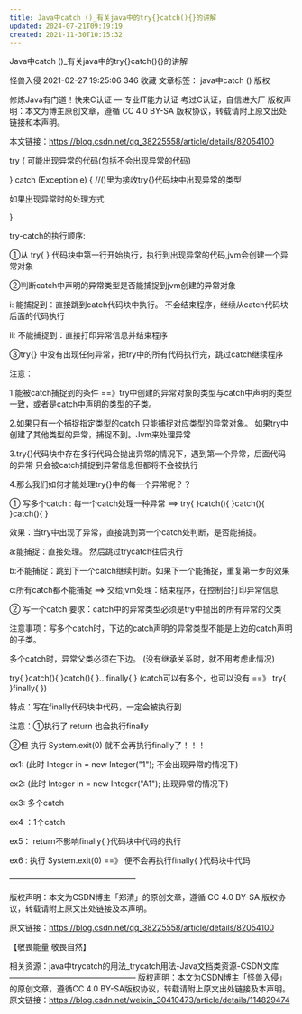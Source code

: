 ```yaml
---
title: Java中catch ()_有关java中的try{}catch(){}的讲解
updated: 2024-07-21T09:19:19
created: 2021-11-30T10:15:32
---
```


Java中catch ()\_有关java中的try{}catch(){}的讲解

怪兽入侵 2021-02-27 19:25:06 346 收藏
文章标签： java中catch ()
版权

修炼Java有门道！快来C认证 — 专业IT能力认证
考过C认证，自信进大厂
版权声明：本文为博主原创文章，遵循 CC 4.0 BY-SA 版权协议，转载请附上原文出处链接和本声明。

本文链接：https://blog.csdn.net/qq_38225558/article/details/82054100

try {
可能出现异常的代码(包括不会出现异常的代码)

} catch (Exception e) { //()里为接收try{}代码块中出现异常的类型

如果出现异常时的处理方式

}

try-catch的执行顺序:

①从 try{ } 代码块中第一行开始执行，执行到出现异常的代码,jvm会创建一个异常对象

②判断catch中声明的异常类型是否能捕捉到jvm创建的异常对象

i: 能捕捉到：直接跳到catch代码块中执行。 不会结束程序，继续从catch代码块后面的代码执行

ii: 不能捕捉到：直接打印异常信息并结束程序

③try{} 中没有出现任何异常，把try中的所有代码执行完，跳过catch继续程序

注意：

1.能被catch捕捉到的条件 ==》try中创建的异常对象的类型与catch中声明的类型一致，或者是catch中声明的类型的子类。

2.如果只有一个捕捉指定类型的catch 只能捕捉对应类型的异常对象。 如果try中创建了其他类型的异常，捕捉不到。Jvm来处理异常

3.try{}代码块中存在多行代码会抛出异常的情况下，遇到第一个异常，后面代码的异常 只会被catch捕捉到异常信息但都将不会被执行

4.那么我们如何才能处理try{}中的每一个异常呢？？

① 写多个catch : 每一个catch处理一种异常 ==\> try{ }catch(){ }catch(){ }catch(){ }

效果：当try中出现了异常，直接跳到第一个catch处判断，是否能捕捉。

a:能捕捉：直接处理。 然后跳过trycatch往后执行

b:不能捕捉：跳到下一个catch继续判断。如果下一个能捕捉，重复第一步的效果

c:所有catch都不能捕捉 ==\> 交给jvm处理：结束程序，在控制台打印异常信息

② 写一个catch 要求：catch中的异常类型必须是try中抛出的所有异常的父类

注意事项：写多个catch时，下边的catch声明的异常类型不能是上边的catch声明的子类。

多个catch时，异常父类必须在下边。 (没有继承关系时，就不用考虑此情况)

try{ }catch(){ }catch(){ }...finally{ } (catch可以有多个，也可以没有 ==》 try{ }finally{ })

特点：写在finally代码块中代码，一定会被执行到

注意：①执行了 return 也会执行finally

②但 执行 System.exit(0) 就不会再执行finally了！！！

ex1: (此时 Integer in = new Integer("1"); 不会出现异常的情况下)

ex2: (此时 Integer in = new Integer("A1"); 出现异常的情况下)

ex3: 多个catch

ex4 ：1个catch

ex5： return不影响finally{ }代码块中代码的执行

ex6 : 执行 System.exit(0) ==》 便不会再执行finally{ }代码块中代码

————————————————

版权声明：本文为CSDN博主「郑清」的原创文章，遵循 CC 4.0 BY-SA 版权协议，转载请附上原文出处链接及本声明。

原文链接：https://blog.csdn.net/qq_38225558/article/details/82054100

【敬畏能量 敬畏自然】

相关资源：java中trycatch的用法_trycatch用法-Java文档类资源-CSDN文库
————————————————
版权声明：本文为CSDN博主「怪兽入侵」的原创文章，遵循CC 4.0 BY-SA版权协议，转载请附上原文出处链接及本声明。
原文链接：https://blog.csdn.net/weixin_30410473/article/details/114829474
